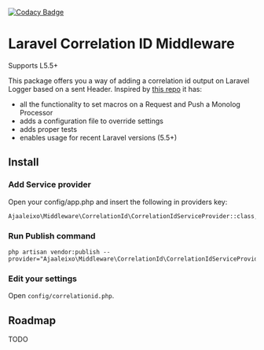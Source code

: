 [![Codacy Badge](https://api.codacy.com/project/badge/Grade/6b7c8831c69249588f5bb33add5313ce)](https://www.codacy.com/app/ajaaleixo/laravel-middleware-correlation-id?utm_source=github.com&amp;utm_medium=referral&amp;utm_content=ajaaleixo/laravel-middleware-correlation-id&amp;utm_campaign=Badge_Grade)

# Laravel Correlation ID Middleware
Supports L5.5+

This package offers you a way of adding a correlation id output on Laravel Logger based on a sent Header.
Inspired by [this repo](https://github.com/proemergotech/correlate-php-laravel) it has:

- all the functionality to set macros on a Request and Push a Monolog Processor
- adds a configuration file to override settings
- adds proper tests
- enables usage for recent Laravel versions (5.5+)

## Install

### Add Service provider
Open your config/app.php and insert the following in providers key:
```
Ajaaleixo\Middleware\CorrelationId\CorrelationIdServiceProvider::class,
```

### Run Publish command
```
php artisan vendor:publish --provider="Ajaaleixo\Middleware\CorrelationId\CorrelationIdServiceProvider"
```

### Edit your settings
Open ```config/correlationid.php```.

## Roadmap
TODO


